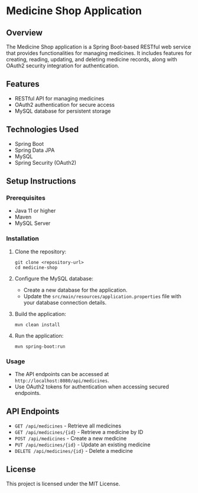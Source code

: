 # Medicine Shop Application

## Overview
The Medicine Shop application is a Spring Boot-based RESTful web service that provides functionalities for managing medicines. It includes features for creating, reading, updating, and deleting medicine records, along with OAuth2 security integration for authentication.

## Features
- RESTful API for managing medicines
- OAuth2 authentication for secure access
- MySQL database for persistent storage

## Technologies Used
- Spring Boot
- Spring Data JPA
- MySQL
- Spring Security (OAuth2)

## Setup Instructions

### Prerequisites
- Java 11 or higher
- Maven
- MySQL Server

### Installation
1. Clone the repository:
   ```
   git clone <repository-url>
   cd medicine-shop
   ```

2. Configure the MySQL database:
   - Create a new database for the application.
   - Update the `src/main/resources/application.properties` file with your database connection details.

3. Build the application:
   ```
   mvn clean install
   ```

4. Run the application:
   ```
   mvn spring-boot:run
   ```

### Usage
- The API endpoints can be accessed at `http://localhost:8080/api/medicines`.
- Use OAuth2 tokens for authentication when accessing secured endpoints.

## API Endpoints
- `GET /api/medicines` - Retrieve all medicines
- `GET /api/medicines/{id}` - Retrieve a medicine by ID
- `POST /api/medicines` - Create a new medicine
- `PUT /api/medicines/{id}` - Update an existing medicine
- `DELETE /api/medicines/{id}` - Delete a medicine

## License
This project is licensed under the MIT License.